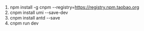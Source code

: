 1. npm install -g cnpm --registry=https://registry.npm.taobao.org
2. cnpm install umi --save-dev
3. cnpm install antd --save
4. cnpm run dev
